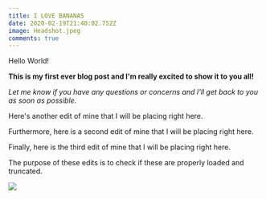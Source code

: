 ```yaml
---
title: I LOVE BANANAS
date: 2020-02-19T21:40:02.752Z
image: Headshot.jpeg
comments: true
---
```

Hello World! <normal>

**This is my first ever blog post and I'm really excited to show it to you all! <bold>**

*Let me know if you have any questions or concerns and I'll get back to you as soon as possible. <italics>*

Here's another edit of mine that I will be placing right here.

Furthermore, here is a second edit of mine that I will be placing right here.

Finally, here is the third edit of mine that I will be placing right here.

The purpose of these edits is to check if these are properly loaded and truncated.

![](images/LinkedIn-Photo-Square.jpg)
